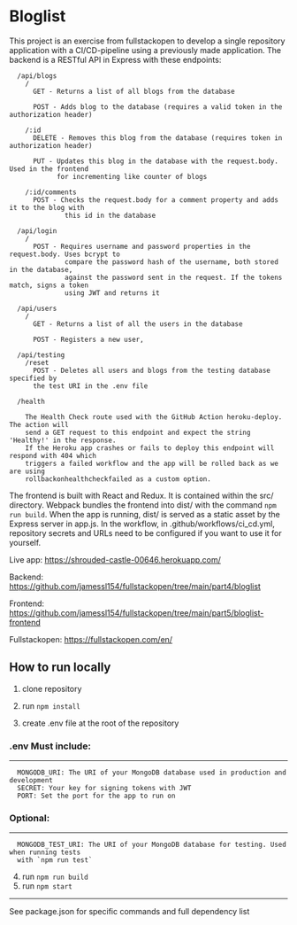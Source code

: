 # Bloglist

This project is an exercise from fullstackopen to develop a single repository application with a CI/CD-pipeline using a previously made application. The backend is a RESTful API in Express with these endpoints:
```
  /api/blogs
    /
      GET - Returns a list of all blogs from the database

      POST - Adds blog to the database (requires a valid token in the authorization header)

    /:id
      DELETE - Removes this blog from the database (requires token in authorization header)

      PUT - Updates this blog in the database with the request.body. Used in the frontend
            for incrementing like counter of blogs

    /:id/comments
      POST - Checks the request.body for a comment property and adds it to the blog with 
              this id in the database

  /api/login
    /
      POST - Requires username and password properties in the request.body. Uses bcrypt to
              compare the password hash of the username, both stored in the database, 
              against the password sent in the request. If the tokens match, signs a token
              using JWT and returns it

  /api/users
    /
      GET - Returns a list of all the users in the database

      POST - Registers a new user,

  /api/testing
    /reset
      POST - Deletes all users and blogs from the testing database specified by
      the test URI in the .env file

  /health

    The Health Check route used with the GitHub Action heroku-deploy. The action will
    send a GET request to this endpoint and expect the string 'Healthy!' in the response.
    If the Heroku app crashes or fails to deploy this endpoint will respond with 404 which
    triggers a failed workflow and the app will be rolled back as we are using 
    rollbackonhealthcheckfailed as a custom option.

```
The frontend is built with React and Redux. It is contained within the src/ directory. Webpack bundles the frontend into dist/ with the command `npm run build`. When the app is running, dist/ is served as a static asset by the Express server in app.js. In the workflow, in .github/workflows/ci_cd.yml, repository secrets and URLs need to be configured if you want to use it for yourself.

Live app: https://shrouded-castle-00646.herokuapp.com/

Backend: https://github.com/jamessl154/fullstackopen/tree/main/part4/bloglist

Frontend: https://github.com/jamessl154/fullstackopen/tree/main/part5/bloglist-frontend

Fullstackopen: https://fullstackopen.com/en/

## How to run locally

1. clone repository
2. run `npm install`

3. create .env file at the root of the repository
### .env Must include:
---
```
  MONGODB_URI: The URI of your MongoDB database used in production and development
  SECRET: Your key for signing tokens with JWT
  PORT: Set the port for the app to run on
```
### Optional:
---
```
  MONGODB_TEST_URI: The URI of your MongoDB database for testing. Used when running tests
  with `npm run test`
```

4. run `npm run build`
5. run `npm start`
---
See package.json for specific commands and full dependency list
